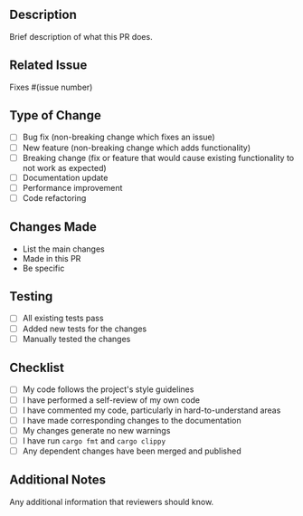 ## Description

Brief description of what this PR does.

## Related Issue

Fixes #(issue number)

## Type of Change

- [ ] Bug fix (non-breaking change which fixes an issue)
- [ ] New feature (non-breaking change which adds functionality)
- [ ] Breaking change (fix or feature that would cause existing functionality to not work as expected)
- [ ] Documentation update
- [ ] Performance improvement
- [ ] Code refactoring

## Changes Made

- List the main changes
- Made in this PR
- Be specific

## Testing

- [ ] All existing tests pass
- [ ] Added new tests for the changes
- [ ] Manually tested the changes

## Checklist

- [ ] My code follows the project's style guidelines
- [ ] I have performed a self-review of my own code
- [ ] I have commented my code, particularly in hard-to-understand areas
- [ ] I have made corresponding changes to the documentation
- [ ] My changes generate no new warnings
- [ ] I have run `cargo fmt` and `cargo clippy`
- [ ] Any dependent changes have been merged and published

## Additional Notes

Any additional information that reviewers should know. 